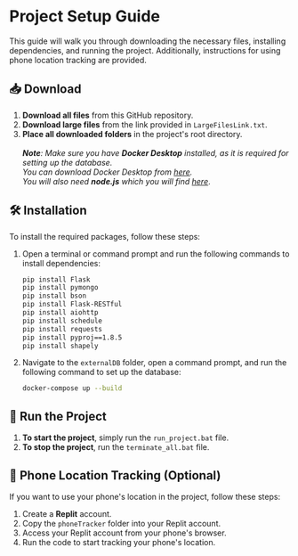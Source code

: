 # Project Setup Guide

This guide will walk you through downloading the necessary files, installing dependencies, and running the project. Additionally, instructions for using phone location tracking are provided.

## 📥 Download

1. **Download all files** from this GitHub repository.
2. **Download large files** from the link provided in `LargeFilesLink.txt`.
3. **Place all downloaded folders** in the project's root directory.</br></br>
_**Note**: Make sure you have **Docker Desktop** installed, as it is required for setting up the database.</br>
You can download Docker Desktop from [here](https://www.docker.com/products/docker-desktop/).</br>
You will also need **node.js** which you will find [here](https://nodejs.org/en)_.

## 🛠 Installation

To install the required packages, follow these steps:

1. Open a terminal or command prompt and run the following commands to install dependencies:

    ```bash
    pip install Flask
    pip install pymongo
    pip install bson
    pip install Flask-RESTful
    pip install aiohttp
    pip install schedule
    pip install requests
    pip install pyproj==1.8.5
    pip install shapely
    ```

2. Navigate to the `externalDB` folder, open a command prompt, and run the following command to set up the database:

    ```bash
    docker-compose up --build
    ```

## 🚀 Run the Project

1. **To start the project**, simply run the `run_project.bat` file.
2. **To stop the project**, run the `terminate_all.bat` file.

## 📱 Phone Location Tracking (Optional)

If you want to use your phone's location in the project, follow these steps:

1. Create a **Replit** account.
2. Copy the `phoneTracker` folder into your Replit account.
3. Access your Replit account from your phone's browser.
4. Run the code to start tracking your phone's location.
